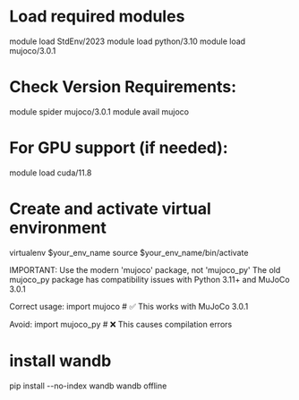 # Load required modules
module load StdEnv/2023
module load python/3.10
module load mujoco/3.0.1

# Check Version Requirements:
module spider mujoco/3.0.1
module avail mujoco

# For GPU support (if needed):
module load cuda/11.8 

# Create and activate virtual environment
virtualenv $your_env_name
source $your_env_name/bin/activate


IMPORTANT: Use the modern 'mujoco' package, not 'mujoco_py'
The old mujoco_py package has compatibility issues with Python 3.11+ and MuJoCo 3.0.1

Correct usage:
import mujoco  # ✅ This works with MuJoCo 3.0.1

Avoid:
import mujoco_py  # ❌ This causes compilation errors


# install wandb
pip install --no-index wandb
wandb offline